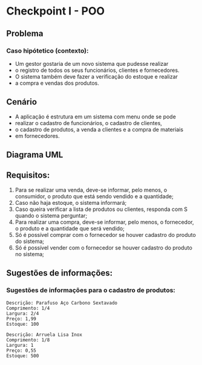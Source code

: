 # Checkpoint I - POO

## Problema
### Caso hipótetico (contexto):
- Um gestor gostaria de um novo sistema que pudesse realizar 
- o registro de todos os seus funcionários, clientes e fornecedores. 
- O sistema também deve fazer a verificação do estoque e realizar 
- a compra e vendas dos produtos.

## Cenário
- A aplicação é estrutura em um sistema com menu onde se pode 
- realizar o cadastro de funcionários, o cadastro de clientes, 
- o cadastro de produtos, a venda a clientes e a compra de materiais 
- em fornecedores.

## Diagrama UML
[]('https://i.imgur.com/4Qga2w2.jpg')

## Requisitos:
1. Para se realizar uma venda, deve-se informar, pelo menos, o consumidor, o produto que está sendo vendido e a quantidade;
2. Caso não haja estoque, o sistema informará;
3. Caso queira verificar a lista de produtos ou clientes, responda com S quando o sistema perguntar;
4. Para realizar uma compra, deve-se informar, pelo menos, o fornecedor, o produto e a quantidade que será vendido;
5. Só é possível comprar com o fornecedor se houver cadastro do produto do sistema;
6. Só é possível vender com o fornecedor se houver cadastro do produto no sistema;

## Sugestões de informações:
### Sugestões de informações para o cadastro de produtos:
	
```
Descrição: Parafuso Aço Carbono Sextavado
Comprimento: 1/4
Largura: 2/4
Preço: 1,99
Estoque: 100

Descrição: Arruela Lisa Inox
Comprimento: 1/8
Largura: 1
Preço: 0,55
Estoque: 500
```


